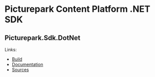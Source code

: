 # Picturepark Content Platform .NET SDK
## Picturepark.Sdk.DotNet

Links: 

- [Build](build/README.md)
- [Documentation](docs/README.md)
- [Sources](src/)